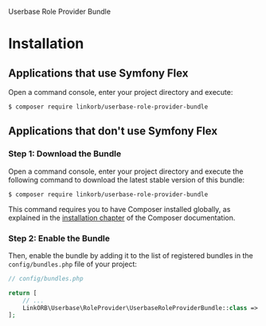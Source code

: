 Userbase Role Provider Bundle

Installation
============

Applications that use Symfony Flex
----------------------------------

Open a command console, enter your project directory and execute:

```console
$ composer require linkorb/userbase-role-provider-bundle
```

Applications that don't use Symfony Flex
----------------------------------------

### Step 1: Download the Bundle

Open a command console, enter your project directory and execute the
following command to download the latest stable version of this bundle:

```console
$ composer require linkorb/userbase-role-provider-bundle
```

This command requires you to have Composer installed globally, as explained
in the [installation chapter](https://getcomposer.org/doc/00-intro.md)
of the Composer documentation.

### Step 2: Enable the Bundle

Then, enable the bundle by adding it to the list of registered bundles
in the `config/bundles.php` file of your project:

```php
// config/bundles.php

return [
    // ...
    LinkORB\Userbase\RoleProvider\UserbaseRoleProviderBundle::class => ['all' => true],
];
```
